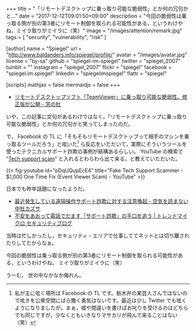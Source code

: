 +++
title = "「リモートデスクトップに乗っ取り可能な脆弱性」とか何の冗句かと..."
date =  "2017-12-12T09:01:50+09:00"
description = "今回の脆弱性は乗っ取る側が別の第3者にリモート制御を取られる可能性がある，というわけやね。ミイラ取りがミイラに（笑）"
image = "/images/attention/remark.jpg"
tags        = [ "security", "vulnerability", "risk" ]

[author]
  name      = "Spiegel"
  url       = "http://www.baldanders.info/spiegel/profile/"
  avatar    = "/images/avatar.jpg"
  license   = "by-sa"
  github    = "spiegel-im-spiegel"
  twitter   = "spiegel_2007"
  tumblr    = ""
  instagram = "spiegel_2007"
  flickr    = "spiegel"
  facebook  = "spiegel.im.spiegel"
  linkedin  = "spiegelimspiegel"
  flattr    = "spiegel"

[scripts]
  mathjax = false
  mermaidjs = false
+++

- [リモートデスクトップソフト「TeamViewer」に乗っ取り可能な脆弱性、修正版が公開 - 窓の杜](https://forest.watch.impress.co.jp/docs/news/1096259.html)

いや，この記事に文句があるわけではなく，「リモートデスクトップに乗っ取り可能な脆弱性」とか何の冗句かと笑ってしまったのだ。

で， Facebook の TL に「そもそもリモートデスクトップって相手のマシンを乗っ取るツールだろう」と呟いた[^fb1] ら反応をいただいて，実際にそういうツールを使ったテクニカルサポート詐欺の事例が結構あるらしい。
YouTube の検索で “[Tech support scam](https://www.youtube.com/results?search_query=Tech+support+scam "Tech support scam - YouTube")” と入れるとわらわら出て来る，と教えていただいた。

[^fb1]: 私が主に呟く場所は Facebook の TL です。栃木弁の某芸人さんではないので呟きを公衆空間にばら撒く勇気はないです。最近は少し Twitter でも呟くようになりましたが。まぁ，嘘や間違いを書けばお叱りを受けるのはどちらでも同じですが，少なくともいきなりマサカリが飛んで来ることはない（笑）

{{< fig-youtube id="pDqUQupEcE4" title="Fake Tech Support Scammer - $1,000 One Time Fix (Event Viewer Scam) - YouTube" >}}

日本でも昨年話題になったようだ。

- [最近発生している遠隔操作サポート詐欺に対する注意喚起 - 空気を読まない中杜カズサ](http://nakamorikzs.net/entry/20160930/remotescam)
- [不安をあおって電話でだます「サポート詐欺」の手口を追う | トレンドマイクロ セキュリティブログ](http://blog.trendmicro.co.jp/archives/13970)

当時は忙しかったし，セキュリティ・エリアで仕事しててネットとは切り離されたりしてたからなぁ。

今回の脆弱性は乗っ取る側が別の第3者にリモート制御を取られる可能性がある，というわけやね。
ミイラ取りがミイラに（笑）

うーむ。
世の中なかなか侮れん。
